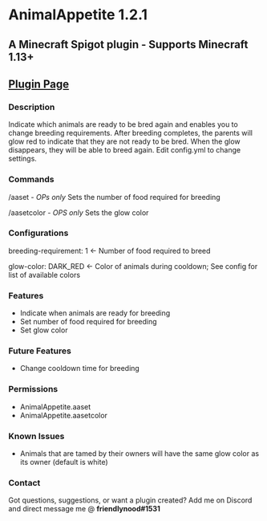 # AnimalAppetite 1.2.1
## A Minecraft Spigot plugin - Supports Minecraft 1.13+
## [Plugin Page](https://dev.bukkit.org/projects/animal-appetite)

### Description
Indicate which animals are ready to be bred again and enables you to change breeding requirements.
After breeding completes, the parents will glow red to indicate that they are not ready to be bred. When the glow disappears, they will be able to breed again. Edit config.yml to change settings.

### Commands
/aaset - *OPs only* Sets the number of food required for breeding

/aasetcolor - *OPS only* Sets the glow color

### Configurations
breeding-requirement: 1 <- Number of food required to breed

glow-color: DARK_RED <- Color of animals during cooldown; See config for list of available colors

### Features
- Indicate when animals are ready for breeding
- Set number of food required for breeding
- Set glow color

### Future Features
- Change cooldown time for breeding

### Permissions
- AnimalAppetite.aaset
- AnimalAppetite.aasetcolor

### Known Issues
- Animals that are tamed by their owners will have the same glow color as its owner (default is white)

### Contact
Got questions, suggestions, or want a plugin created? Add me on Discord and direct message me @ **friendlynood#1531**
